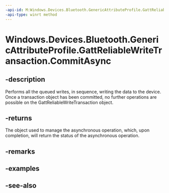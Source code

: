 ```yaml
---
-api-id: M:Windows.Devices.Bluetooth.GenericAttributeProfile.GattReliableWriteTransaction.CommitAsync
-api-type: winrt method
---
```


<!-- Method syntax
public Windows.Foundation.IAsyncOperation<Windows.Devices.Bluetooth.GenericAttributeProfile.GattCommunicationStatus> CommitAsync()
-->

# Windows.Devices.Bluetooth.GenericAttributeProfile.GattReliableWriteTransaction.CommitAsync

## -description
Performs all the queued writes, in sequence, writing the data to the device. Once a transaction object has been committed, no further operations are possible on the GattReliableWriteTransaction object.

## -returns
The object used to manage the asynchronous operation, which, upon completion, will return the status of the asynchronous operation.

## -remarks

## -examples

## -see-also
